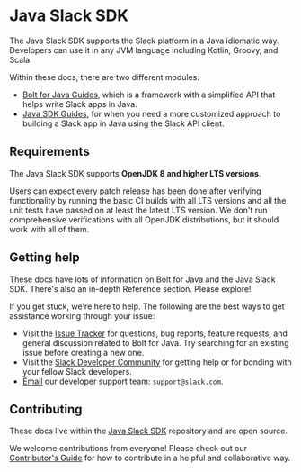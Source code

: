 
# Java Slack SDK

The Java Slack SDK supports the Slack platform in a Java idiomatic way. Developers can use it in any JVM language including Kotlin, Groovy, and Scala.

Within these docs, there are two different modules:

* [Bolt for Java Guides](/tools/java-slack-sdk/guides/getting-started-with-bolt), which is a framework with a simplified API that helps write Slack apps in Java.
* [Java SDK Guides](/tools/java-slack-sdk/guides/web-api-basics), for when you need a more customized approach to building a Slack app in Java using the Slack API client.

## Requirements

The Java Slack SDK supports **OpenJDK 8 and higher LTS versions**.

Users can expect every patch release has been done after verifying functionality by running the basic CI builds with all LTS versions and all the unit tests have passed on at least the latest LTS version. We don't run comprehensive verifications with all OpenJDK distributions, but it should work with all of them.

## Getting help

These docs have lots of information on Bolt for Java and the Java Slack SDK. There's also an in-depth Reference section. Please explore!

If you get stuck, we're here to help. The following are the best ways to get assistance working through your issue:

* Visit the [Issue Tracker](http://github.com/slackapi/java-slack-sdk/issues) for questions, bug reports, feature requests, and general discussion related to Bolt for Java. Try searching for an existing issue before creating a new one.
* Visit the [Slack Developer Community](https://slackcommunity.com/) for getting help or for bonding with your fellow Slack developers.
* [Email](mailto:support@slack.com) our developer support team: `support@slack.com`.

## Contributing

These docs live within the [Java Slack SDK](https://github.com/slackapi/java-slack-sdk/) repository and are open source.

We welcome contributions from everyone! Please check out our [Contributor's Guide](https://github.com/slackapi/java-slack-sdk/blob/main/.github/contributing.md) for how to contribute in a helpful and collaborative way.
